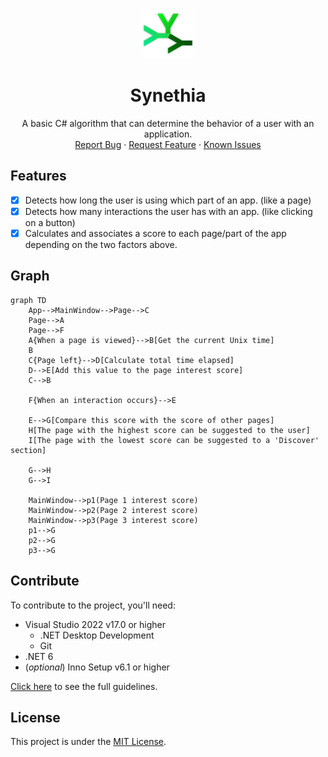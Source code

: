 <br />
<p align="center">
  <a href="https://github.com/Leo-Corporation/Synethia">
    <img src=".github/images/logo.png" alt="Logo" width="80" height="80">
  </a>

  <h1 align="center">Synethia</h3>

  <p align="center">
    A basic C# algorithm that can determine the behavior of a user with an application.
    <br />
    <a href="https://github.com/Leo-Corporation/Synethia/issues/new?assignees=&labels=bug&template=bug-report.yml&title=%5BBug%5D+">Report Bug</a>
    ·
    <a href="https://github.com/Leo-Corporation/Synethia/issues/new?assignees=&labels=enhancement&template=feature-request.yml&title=%5BEnhancement%5D+">Request Feature</a>
    ·
    <a href="https://github.com/Leo-Corporation/Synethia/issues?q=is%3Aopen+is%3Aissue+label%3Abug">Known Issues</a>

  </p>
</p>

## Features
- [x] Detects how long the user is using which part of an app. (like a page)
- [x] Detects how many interactions the user has with an app. (like clicking on a button)
- [x] Calculates and associates a score to each page/part of the app depending on the two factors above.

## Graph
~~~ mermaid
graph TD
    App-->MainWindow-->Page-->C
    Page-->A
    Page-->F
    A{When a page is viewed}-->B[Get the current Unix time]
    B 
    C{Page left}-->D[Calculate total time elapsed]
    D-->E[Add this value to the page interest score]
    C-->B

    F{When an interaction occurs}-->E

    E-->G[Compare this score with the score of other pages]
    H[The page with the highest score can be suggested to the user]
    I[The page with the lowest score can be suggested to a 'Discover' section]

    G-->H
    G-->I

    MainWindow-->p1(Page 1 interest score)
    MainWindow-->p2(Page 2 interest score)
    MainWindow-->p3(Page 3 interest score)
    p1-->G
    p2-->G
    p3-->G
~~~
## Contribute
To contribute to the project, you'll need:
- Visual Studio 2022 v17.0 or higher
  - .NET Desktop Development
  - Git
- .NET 6
- (*optional*) Inno Setup v6.1 or higher


[Click here](https://github.com/Leo-Corporation/ColorPicker/blob/main/CONTRIBUTING.md) to see the full guidelines.

## License
This project is under the [MIT License](https://github.com/Leo-Corporation/Synethia/blob/main/LICENSE).
